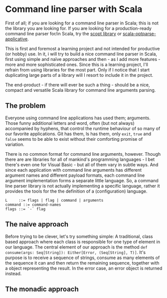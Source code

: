 # Command line parser with Scala

First of all; if you are looking for a command line parser in Scala; this is not the library you are looking for.
If you are looking for a production-ready command line parser for/in Scala, try the
  [scopt library](https://github.com/scopt/scopt) or
  [scala-optparse-applicative](https://github.com/bmjames/scala-optparse-applicative).

This is first and foremost a learning project and not intended for productive (or hobby) use. In it, i will try to
build a nice command line parser in Scala, first using simple and naïve approaches and then - as I add more
features - more and more sophisticated ones. Since this is a learning project, I'll refrain from using libraries for
the most part. Only if I notice that I start duplicating large parts of a library will I resort to include it in the
project.

The end-product - if there will ever be such a thing - should be a nice, compact and versatile Scala library for command
line arguments parsing.

## The problem
Everyone using command line applications has used them; arguments. Those funny additional letters and word, often
(but not always) accompanied by hyphens, that control the runtime behaviour of so many of our favorite applications.
Git has them, ls has them, only ```exit```, ```true``` and ```false``` seems to be able to exist without
their comforting promise of variation.

There is no common format for command line arguments, however. Though there are are libraries for all of mankind's
programming languages - I bet there's even one for Visual Basic - but all of them vary in subtle ways. And since each
application with command  line arguments has different argument names and different payload formats, each command line
argument implementation forms a separate little language. So, a command line parser library is not actually implementing
a specific language, rather it provides the tools for the the definition of a (configuration) language.

```
L     ::= flags | flag | command | arguments
command ::= command-names
flags ::= `-` flag

```


## The naive approach ##
Before trying to be clever, let's try something simple: A traditional, class based approach where each class is
responsible for one type of element in our language. 
The central element of our approach is the method 
``` def consume(args: Seq[String]): Either[Error, (Seq[String], T)] ```.
It's purpose is to receive a sequence of strings, consume as many elements of the sequence it can and then
return the remaining sequence, together with a object representing the result. In the error case, an error object
is returned instead.



## The monadic approach